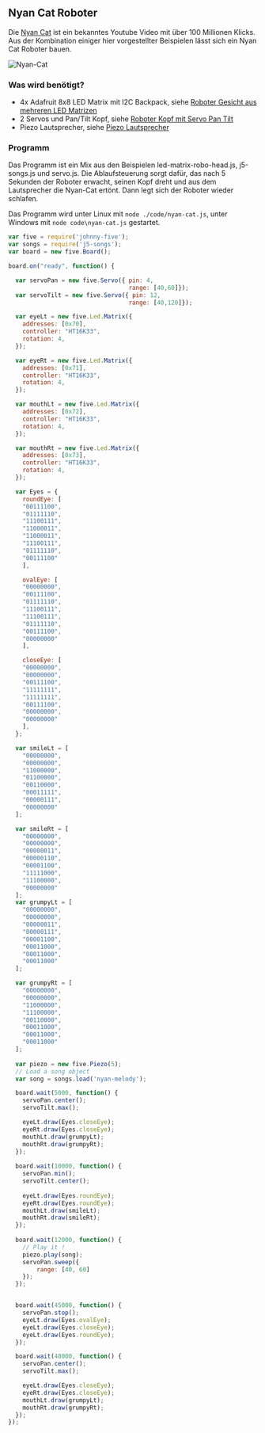 ## Nyan Cat Roboter

Die [Nyan Cat](https://www.youtube.com/watch?v=QH2-TGUlwu4) ist ein bekanntes Youtube Video mit über 100 Millionen Klicks. 
Aus der Kombination einiger hier vorgestellter Beispielen lässt sich ein Nyan Cat Roboter bauen.

![Nyan-Cat](%assets_url%/giphy.gif)
### Was wird benötigt?

* 4x Adafruit 8x8 LED Matrix mit I2C Backpack, siehe [Roboter Gesicht aus mehreren LED Matrizen](multi-led-matrix)
* 2 Servos und Pan/Tilt Kopf, siehe [Roboter Kopf mit Servo Pan Tilt](servo-pan-tilt)
* Piezo Lautsprecher, siehe [Piezo Lautsprecher](piezo)  

### Programm

Das Programm ist ein Mix aus den Beispielen led-matrix-robo-head.js, j5-songs.js und servo.js. Die Ablaufsteuerung sorgt dafür, das nach 5 Sekunden der Roboter erwacht, seinen Kopf dreht und aus dem Lautsprecher die Nyan-Cat ertönt.
Dann legt sich der Roboter wieder schlafen.

Das Programm wird unter Linux mit ```node ./code/nyan-cat.js```, unter Windows mit ```node code\nyan-cat.js``` gestartet.

```javascript
var five = require('johnny-five');
var songs = require('j5-songs');
var board = new five.Board(); 

board.on("ready", function() {

  var servoPan = new five.Servo({ pin: 4,
                                  range: [40,60]});
  var servoTilt = new five.Servo({ pin: 12,
                                  range: [40,120]});

  var eyeLt = new five.Led.Matrix({
    addresses: [0x70],
    controller: "HT16K33",
    rotation: 4,
  });

  var eyeRt = new five.Led.Matrix({
    addresses: [0x71],
    controller: "HT16K33",
    rotation: 4,
  });

  var mouthLt = new five.Led.Matrix({
    addresses: [0x72],
    controller: "HT16K33",
    rotation: 4,
  });

  var mouthRt = new five.Led.Matrix({
    addresses: [0x73],
    controller: "HT16K33",
    rotation: 4,
  });

  var Eyes = {
    roundEye: [
    "00111100",
    "01111110",
    "11100111",
    "11000011",
    "11000011",
    "11100111",
    "01111110",
    "00111100"
    ],

    ovalEye: [
    "00000000",
    "00111100",
    "01111110",
    "11100111",
    "11100111",
    "01111110",
    "00111100",
    "00000000"
    ],

    closeEye: [
    "00000000",
    "00000000",
    "00111100",
    "11111111",
    "11111111",
    "00111100",
    "00000000",
    "00000000"
    ],
  };

  var smileLt = [
    "00000000",
    "00000000",
    "11000000",
    "01100000",
    "00110000",
    "00011111",
    "00000111",
    "00000000"
  ];

  var smileRt = [
    "00000000",
    "00000000",
    "00000011",
    "00000110",
    "00001100",
    "11111000",
    "11100000",
    "00000000"
  ];
  var grumpyLt = [
    "00000000",
    "00000000",
    "00000011",
    "00000111",
    "00001100",
    "00011000",
    "00011000",
    "00011000"
  ];

  var grumpyRt = [
    "00000000",
    "00000000",
    "11000000",
    "11100000",
    "00110000",
    "00011000",
    "00011000",
    "00011000"
  ];
 
  var piezo = new five.Piezo(5); 
  // Load a song object 
  var song = songs.load('nyan-melody');

  board.wait(5000, function() {
    servoPan.center();
    servoTilt.max();

    eyeLt.draw(Eyes.closeEye);
    eyeRt.draw(Eyes.closeEye);
    mouthLt.draw(grumpyLt);
    mouthRt.draw(grumpyRt);
  });
 
  board.wait(10000, function() {
    servoPan.min();
    servoTilt.center();
  
    eyeLt.draw(Eyes.roundEye);
    eyeRt.draw(Eyes.roundEye);
    mouthLt.draw(smileLt);
    mouthRt.draw(smileRt);
  });
 
  board.wait(12000, function() {
    // Play it ! 
    piezo.play(song);
    servoPan.sweep({
        range: [40, 60]
    });
  });


  board.wait(45000, function() {
    servoPan.stop();
    eyeLt.draw(Eyes.ovalEye);
    eyeLt.draw(Eyes.closeEye);
    eyeLt.draw(Eyes.roundEye);
  });

  board.wait(48000, function() {
    servoPan.center();
    servoTilt.max();

    eyeLt.draw(Eyes.closeEye);
    eyeRt.draw(Eyes.closeEye);
    mouthLt.draw(grumpyLt);
    mouthRt.draw(grumpyRt);
  });
});
```

